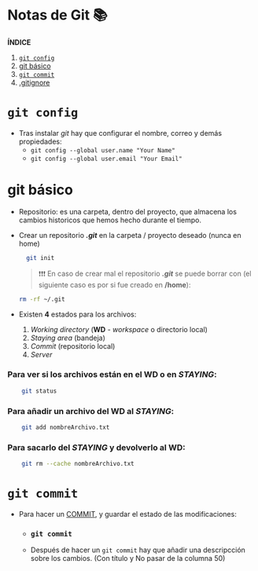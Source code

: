 # Notas de Git 📚

**ÍNDICE**

1. [`git config`](#id1)
2. [git básico](#id2)
3. [`git commit`](#commit)
4. [.gitignore](#id4)

# `git config` <a name="id1"></a>

- Tras instalar _git_ hay que configurar el nombre, correo y demás propiedades:
  - `git config --global user.name "Your Name"`
  - `git config --global user.email "Your Email"`

# git básico <a name="id2"></a>

- Repositorio: es una carpeta, dentro del proyecto, que almacena los cambios historicos que hemos hecho durante el tiempo.
- Crear un repositorio **_.git_** en la carpeta / proyecto deseado (nunca en home)

  ```bash
  	git init
  ```

  > ❗❗❗ En caso de crear mal el repositorio **_.git_** se puede borrar con (el siguiente caso es por si fue creado en **/home**):

  ```bash
  rm -rf ~/.git
  ```

- Existen **4** estados para los archivos:

  1.  _Working directory_ (**WD** - _workspace_ o directorio local)
  2.  _Staying area_ (bandeja)
  3.  _Commit_ (repositorio local)
  4.  _Server_

### Para ver si los archivos están en el **WD** o en **_STAYING_**:

```bash
	git status
```

### Para añadir un archivo del **WD** al **_STAYING_**:

```bash
	git add nombreArchivo.txt
```

### Para sacarlo del **_STAYING_** y devolverlo al **WD**:

```bash
	git rm --cache nombreArchivo.txt
```

# `git commit`<a name="id4commit"></a>

- Para hacer un <u>COMMIT</u>, y guardar el estado de las modificaciones:
  - ### `git commit`
  - Después de hacer un `git commit` hay que añadir una descripcción sobre los cambios. (Con título y No pasar de la columna 50)
